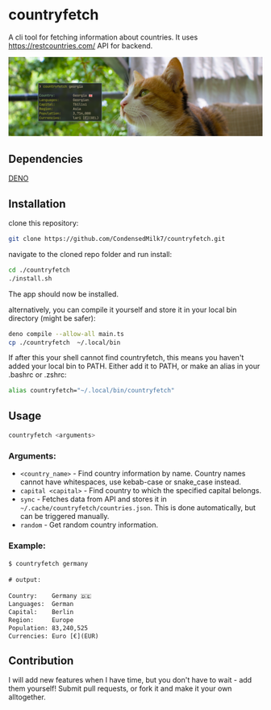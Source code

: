 # countryfetch

A cli tool for fetching information about countries. It uses https://restcountries.com/ API for backend.

![](./images/countryfetch.png)

## Dependencies

[DENO](https://deno.land/)

## Installation

clone this repository:

```bash
git clone https://github.com/CondensedMilk7/countryfetch.git
```

navigate to the cloned repo folder and run install:

```bash
cd ./countryfetch
./install.sh
```

The app should now be installed.

alternatively, you can compile it yourself and store it in your local bin directory (might be safer):

```bash
deno compile --allow-all main.ts
cp ./countryfetch  ~/.local/bin
```

If after this your shell cannot find countryfetch, this means you haven't added your local bin to PATH. Either add it to PATH, or make an alias in your .bashrc or .zshrc:

```bash
alias countryfetch="~/.local/bin/countryfetch"
```

## Usage

```bash
countryfetch <arguments>
```

### Arguments:

- `<country_name>` - Find country information by name. Country names cannot have whitespaces, use kebab-case or snake_case instead.
- `capital <capital>` - Find country to which the specified capital belongs.
- `sync` - Fetches data from API and stores it in `~/.cache/countryfetch/countries.json`. This is done automatically, but can be triggered manually.
- `random` - Get random country information.

### Example:

```
$ countryfetch germany

# output:

Country:	Germany 🇩🇪
Languages:	German
Capital:	Berlin
Region:		Europe
Population:	83,240,525
Currencies:	Euro [€](EUR)

```

## Contribution

I will add new features when I have time, but you don't have to wait - add them yourself! Submit pull requests, or fork it and make it your own alltogether.
